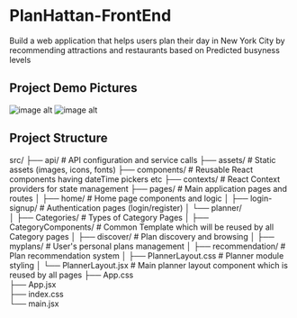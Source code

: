 # PlanHattan-FrontEnd
Build a web application that helps users plan their day in New York City by recommending attractions and restaurants based on Predicted busyness levels 

## Project Demo Pictures
![image alt](https://github.com/RaghulPrasath-Here/PlanHattan-FrontEnd/blob/943d0cb6b6923e61cb5a70a2b500c44fc5541dd3/1.png)
![image alt](https://github.com/RaghulPrasath-Here/PlanHattan-FrontEnd/blob/943d0cb6b6923e61cb5a70a2b500c44fc5541dd3/2.png)

## Project Structure
src/
├── api/                          # API configuration and service calls
├── assets/                       # Static assets (images, icons, fonts)
├── components/                   # Reusable React components having dateTime pickers etc
├── contexts/                     # React Context providers for state management
├── pages/                        # Main application pages and routes
│   ├── home/                     # Home page components and logic
│   ├── login-signup/             # Authentication pages (login/register)
│   └── planner/                  
│       ├── Categories/           # Types of Category Pages
│       ├── CategoryComponents/   # Common Template which will be reused by all Category pages
│       ├── discover/             # Plan discovery and browsing
│       ├── myplans/              # User's personal plans management
│       ├── recommendation/       # Plan recommendation system
│       ├── PlannerLayout.css     # Planner module styling
│       └── PlannerLayout.jsx     # Main planner layout component which is reused by all pages
├── App.css                      
├── App.jsx                      
├── index.css                    
└── main.jsx                     

